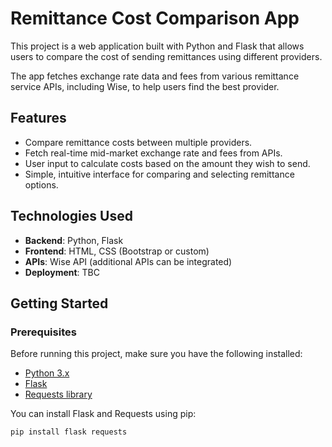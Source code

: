 # Remittance Cost Comparison App

This project is a web application built with Python and Flask that allows users to compare the cost of sending remittances using different providers.

The app fetches exchange rate data and fees from various remittance service APIs, including Wise, to help users find the best provider.

## Features
- Compare remittance costs between multiple providers.
- Fetch real-time mid-market exchange rate and fees from APIs.
- User input to calculate costs based on the amount they wish to send.
- Simple, intuitive interface for comparing and selecting remittance options.

## Technologies Used
- **Backend**: Python, Flask
- **Frontend**: HTML, CSS (Bootstrap or custom)
- **APIs**: Wise API (additional APIs can be integrated)
- **Deployment**: TBC

## Getting Started

### Prerequisites
Before running this project, make sure you have the following installed:
- [Python 3.x](https://www.python.org/downloads/)
- [Flask](https://flask.palletsprojects.com/en/2.0.x/installation/)
- [Requests library](https://pypi.org/project/requests/)

You can install Flask and Requests using pip:
```bash
pip install flask requests
